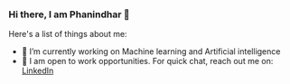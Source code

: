 ### Hi there, I am Phanindhar 👋



Here's a list of things about me:

- 🔭 I’m currently working on Machine learning and Artificial intelligence    
- 💬  I am open to work opportunities. For quick chat, reach out me on:
            [LinkedIn](https://www.linkedin.com/in/phani6/)
      


